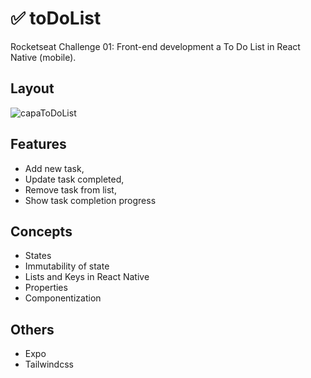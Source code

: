 # ✅ toDoList

Rocketseat Challenge 01: Front-end development a To Do List in React Native (mobile).

## Layout

![capaToDoList](https://user-images.githubusercontent.com/28874783/214693940-545408d6-8bb1-418b-9c97-d29eba825c29.png)

## Features

- Add new task,
- Update task completed,
- Remove task from list,
- Show task completion progress

## Concepts

- States
- Immutability of state
- Lists and Keys in React Native
- Properties
- Componentization

## Others

- Expo
- Tailwindcss
